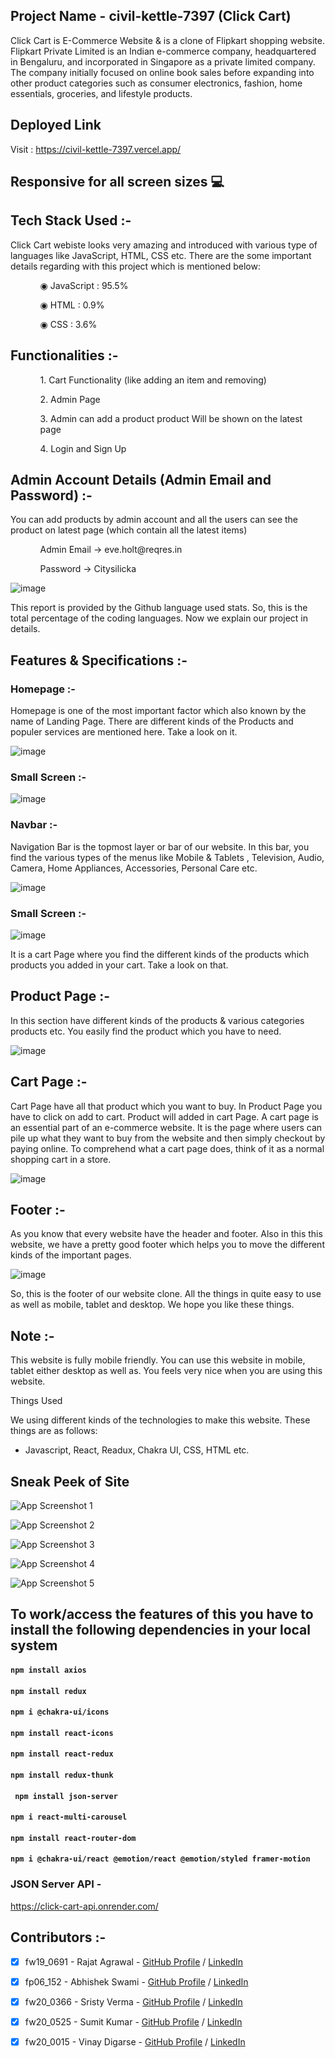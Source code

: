 ## Project Name -  civil-kettle-7397 (Click Cart)



Click Cart is E-Commerce Website & is a clone of Flipkart shopping website. Flipkart Private Limited is an Indian e-commerce company, headquartered in Bengaluru, and incorporated in Singapore as a private limited company. The company initially focused on online book sales before expanding into other product categories such as consumer electronics, fashion, home essentials, groceries, and lifestyle products.



## Deployed Link



Visit : https://civil-kettle-7397.vercel.app/



## Responsive for all screen sizes 💻



## Tech Stack Used :-



Click Cart webiste looks very amazing and introduced with various type of languages like JavaScript, HTML, CSS etc. There are the some important details regarding with this project which is mentioned below:



<ul dir="auto">

 <ol dir="auto">◉ JavaScript : 95.5%</ol>

 <ol dir="auto">◉ HTML : 0.9%</ol>

 <ol dir="auto">◉ CSS : 3.6%</ol>

 </ul>

 

 ## Functionalities :-

 

 <ul dir="auto">

 

 <ol dir="auto">1. Cart Functionality (like adding an item and removing) </ol>

 <ol dir="auto">2. Admin Page</ol>

 <ol dir="auto">3. Admin can add a product product Will be shown on the latest page </ol>

 <ol dir="auto">4. Login and Sign Up </ol>

 </ul>

 

 ## Admin Account Details (Admin Email and Password) :-

 

 <p>You can add products by admin account and all the users can see the product on latest page (which contain all the latest items)</p>

 

  <ul dir="auto">

 

 <ol dir="auto">Admin Email -> eve.holt@reqres.in </ol>

 <ol dir="auto">Password -> Citysilicka</ol>

 

 </ul>

 

 ![image](https://user-images.githubusercontent.com/97522154/214007653-2b25072e-ae3d-46c8-81b3-446c0407f1a2.png)



This report is provided by the Github language used stats. So, this is the total percentage of the coding languages. Now we explain our project in details.



## Features & Specifications :-

### Homepage :-



Homepage is one of the most important factor which also known by the name of Landing Page. There are different kinds of the Products and populer services are mentioned here. Take a look on it.



![image](https://user-images.githubusercontent.com/97522154/214004365-b4201ea2-9842-4460-8a15-471a41b2d02e.png)



### Small Screen :- 



![image](https://user-images.githubusercontent.com/97522154/214005203-af365563-09d6-4ddb-9b95-dc38fb1d7892.png)





### Navbar :-



Navigation Bar is the topmost layer or bar of our website. In this bar, you find the various types of the menus like Mobile & Tablets , Television, Audio, Camera, Home Appliances, Accessories, Personal Care etc.



![image](https://user-images.githubusercontent.com/97522154/214004921-ac555b3a-248a-41b5-8b55-7d8ab017e9bc.png)



### Small Screen :- 



![image](https://user-images.githubusercontent.com/97522154/214005398-f128c69b-cced-40d0-8c2a-6aed5330035d.png)



It is a cart Page where you find the different kinds of the products which products you added in your cart. Take a look on that.



## Product Page :-



In this section have different kinds of the products & various categories products etc. You easily find the product which you have to need.




![image](https://user-images.githubusercontent.com/97522154/214007279-0ec6c82c-4548-490a-bfdb-77e74ba2e52d.png)

## Cart Page :-



Cart Page have all that product which you want to buy. In Product Page you have to click on add to cart. Product will added in cart Page. A cart page is an essential part of an e-commerce website. It is the page where users can pile up what they want to buy from the website and then simply checkout by paying online. To comprehend what a cart page does, think of it as a normal shopping cart in a store.



![image](https://user-images.githubusercontent.com/97522154/214007996-64f8eae6-f463-4119-8521-689233c54d16.png)



## Footer :-



As you know that every website have the header and footer. Also in this this website, we have a pretty good footer which helps you to move the different kinds of the important pages.



![image](https://user-images.githubusercontent.com/97522154/214005797-8628bda3-89fc-4c73-8bfd-c9afef3a8664.png)



So, this is the footer of our website clone. All the things in quite easy to use as well as mobile, tablet and desktop. We hope you like these things.



## Note :-



This website is fully mobile friendly. You can use this website in mobile, tablet either desktop as well as. You feels very nice when you are using this website.



Things Used


We using different kinds of the technologies to make this website. These things are as follows:

- Javascript, React, Readux, Chakra UI, CSS, HTML etc.

## Sneak Peek of Site



![App Screenshot 1](https://images2.imgbox.com/42/99/Gb9xX67F_o.png)

![App Screenshot 2](https://images2.imgbox.com/27/60/J10VY0bT_o.png)

![App Screenshot 3](https://images2.imgbox.com/34/fd/xP6wgFVn_o.png)

![App Screenshot 4](https://images2.imgbox.com/60/13/AjICajHg_o.png)


![App Screenshot 5](https://images2.imgbox.com/3e/91/Bg87tgUJ_o.png)

## To work/access the features of this  you have to install the following dependencies in your local system

#### `npm install axios`
#### `npm install redux`
#### `npm i @chakra-ui/icons`
#### `npm install react-icons`
#### `npm install react-redux`
#### `npm install redux-thunk`
#### ` npm install json-server`
#### `npm i react-multi-carousel`
#### `npm install react-router-dom`
#### `npm i @chakra-ui/react @emotion/react @emotion/styled framer-motion`






### JSON Server API - 

https://click-cart-api.onrender.com/

## Contributors :-


- [x] fw19_0691 - Rajat Agrawal - [GitHub Profile](https://github.com/agrawalrajat310) / [LinkedIn](https://www.linkedin.com/in/rajatagrawal310/)
- [x] fp06_152 - Abhishek Swami - [GitHub Profile](https://github.com/abhi-swami) / [LinkedIn](https://www.linkedin.com/in/abhishek-swami/)
- [x] fw20_0366 - Sristy Verma - [GitHub Profile](https://github.com/SristyVerma) / [LinkedIn](https://www.linkedin.com/in/sristy-verma/)
- [x] fw20_0525 - Sumit Kumar - [GitHub Profile](https://github.com/sumitkprasad123) / [LinkedIn](https://www.linkedin.com/in/sumit-kumar123/)
- [x] fw20_0015 - Vinay Digarse - [GitHub Profile](https://github.com/vinaydigarse) / [LinkedIn](https://www.linkedin.com/in/vinay-digarse-a983051a0/)




